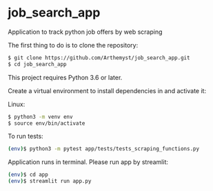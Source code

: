 # job_search_app
Application to track python job offers by web scraping

The first thing to do is to clone the repository:

```sh
$ git clone https://github.com/Arthemyst/job_search_app.git
$ cd job_search_app
```

This project requires Python 3.6 or later.

Create a virtual environment to install dependencies in and activate it:

Linux:
```sh
$ python3 -m venv env
$ source env/bin/activate
```

To run tests:

```sh
(env)$ python3 -m pytest app/tests/tests_scraping_functions.py
```

Application runs in terminal. Please run app by streamlit:
```sh
(env)$ cd app
(env)$ streamlit run app.py
```
